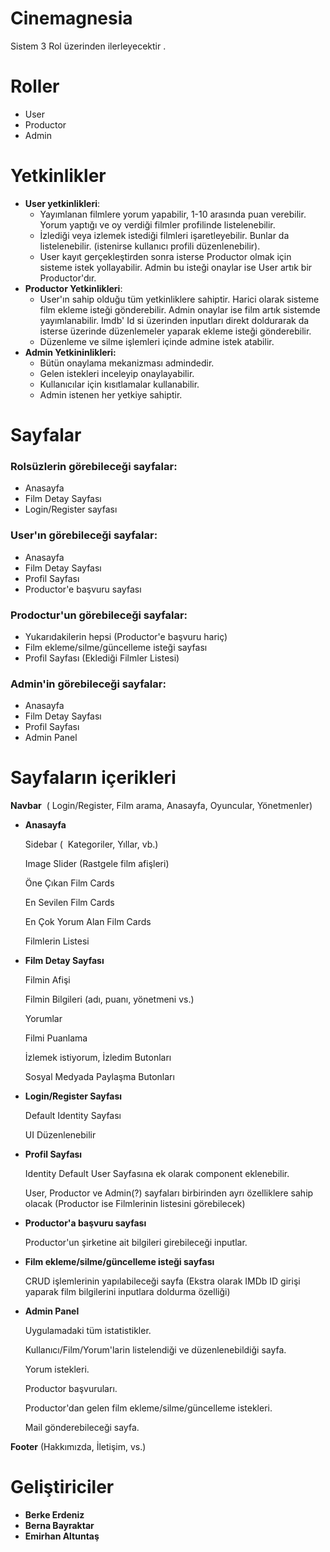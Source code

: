 # Cinemagnesia

Sistem 3 Rol üzerinden ilerleyecektir .

# **Roller**

- User
- Productor
- Admin

# Yetkinlikler

- **User yetkinlikleri**:
    - Yayımlanan filmlere yorum yapabilir, 1-10 arasında puan verebilir. Yorum yaptığı ve oy verdiği filmler profilinde listelenebilir.
    - İzlediği veya izlemek istediği filmleri işaretleyebilir. Bunlar da listelenebilir. (istenirse kullanıcı profili düzenlenebilir).
    - User kayıt gerçekleştirden sonra isterse Productor olmak için sisteme istek yollayabilir. Admin bu isteği onaylar ise User artık bir Productor'dır.
- **Productor Yetkinlikleri**:
    - User'ın sahip olduğu tüm yetkinliklere sahiptir. Harici olarak sisteme film ekleme isteği gönderebilir. Admin onaylar ise film artık sistemde yayımlanabilir. Imdb' Id si üzerinden inputları direkt doldurarak da isterse üzerinde düzenlemeler yaparak ekleme isteği gönderebilir.
    - Düzenleme ve silme işlemleri içinde admine istek atabilir.
- **Admin Yetkininlikleri:**
    - Bütün onaylama mekanizması admindedir.
    - Gelen istekleri inceleyip onaylayabilir.
    - Kullanıcılar için kısıtlamalar kullanabilir.
    - Admin istenen her yetkiye sahiptir.

# Sayfalar

### Rolsüzlerin görebileceği sayfalar:

- Anasayfa
- Film Detay Sayfası
- Login/Register sayfası

### User'ın görebileceği sayfalar:

- Anasayfa
- Film Detay Sayfası
- Profil Sayfası
- Productor'e başvuru sayfası

### Prodoctur'un görebileceği sayfalar:

- Yukarıdakilerin hepsi (Productor'e başvuru hariç)
- Film ekleme/silme/güncelleme isteği sayfası
- Profil Sayfası (Eklediği Filmler Listesi)

### Admin'in görebileceği sayfalar:

- Anasayfa
- Film Detay Sayfası
- Profil Sayfası
- Admin Panel

# Sayfaların içerikleri

**Navbar**  ( Login/Register, Film arama, Anasayfa, Oyuncular, Yönetmenler)

- **Anasayfa**
    
    Sidebar (  Kategoriler, Yıllar, vb.)
    
    Image Slider (Rastgele film afişleri)
    
    Öne Çıkan Film Cards
    
    En Sevilen Film Cards
    
    En Çok Yorum Alan Film Cards
    
    Filmlerin Listesi
    
- **Film Detay Sayfası**
    
    Filmin Afişi
    
    Filmin Bilgileri (adı, puanı, yönetmeni vs.)
    
    Yorumlar
    
    Filmi Puanlama
    
    İzlemek istiyorum, İzledim Butonları
    
    Sosyal Medyada Paylaşma Butonları
    
- **Login/Register Sayfası**
    
    Default Identity Sayfası
    
    UI Düzenlenebilir
    
- **Profil Sayfası**
    
    Identity Default User Sayfasına ek olarak component eklenebilir.
    
    User, Productor ve Admin(?) sayfaları birbirinden ayrı özelliklere sahip olacak (Productor ise Filmlerinin listesini görebilecek)
    
- **Productor'a başvuru sayfası**
    
    Productor'un şirketine ait bilgileri girebileceği inputlar.
    
- **Film ekleme/silme/güncelleme isteği sayfası**
    
    CRUD işlemlerinin yapılabileceği sayfa (Ekstra olarak IMDb ID girişi yaparak film bilgilerini inputlara doldurma özelliği)
    
- **Admin Panel**
    
    Uygulamadaki tüm istatistikler.
    
    Kullanıcı/Film/Yorum'larin listelendiği ve düzenlenebildiği sayfa.
    
    Yorum istekleri.
    
    Productor başvuruları.
    
    Productor'dan gelen film ekleme/silme/güncelleme istekleri.
    
    Mail gönderebileceği sayfa.
    

**Footer** (Hakkımızda, İletişim, vs.)

# Geliştiriciler

- **Berke Erdeniz**
- **Berna Bayraktar**
- **Emirhan Altuntaş**
